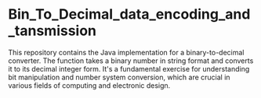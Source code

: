 # Bin_To_Decimal_data_encoding_and_tansmission
This repository contains the Java implementation for a binary-to-decimal converter. The function takes a binary number in string format and converts it to its decimal integer form. It's a fundamental exercise for understanding bit manipulation and number system conversion, which are crucial in various fields of computing and electronic design.
